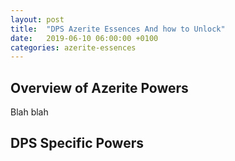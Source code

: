 ```yaml
---
layout: post
title:  "DPS Azerite Essences And how to Unlock"
date:   2019-06-10 06:00:00 +0100
categories: azerite-essences
---
```


<script>var whTooltips = {colorLinks: true, iconizeLinks: true, renameLinks: true};</script>
<script src="https://wow.zamimg.com/widgets/power.js"></script>

## Overview of Azerite Powers

Blah blah

## DPS Specific Powers
